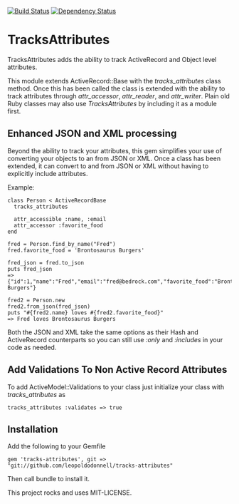 
[![Build Status](https://travis-ci.org/leopoldodonnell/tracks-attributes.png?branch=master)](https://travis-ci.org/leopoldodonnell/tracks-attributes)
[![Dependency Status](https://gemnasium.com/leopoldodonnell/tracks-attributes.png)](https://gemnasium.com/leopoldodonnell/tracks-attributes)

# TracksAttributes

TracksAttributes adds the ability to track ActiveRecord and Object level attributes.

This module extends ActiveRecord::Base with the *tracks_attributes* class method. Once this has been called
the class is extended with the ability to track attributes through *attr_accessor*, *attr_reader*, and *attr_writer*.
Plain old Ruby classes may also use *TracksAttributes* by including it as a module first.

## Enhanced JSON and XML processing

Beyond the ability to track your attributes, this gem simplifies your use of converting your objects to an from JSON or XML.
Once a class has been extended, it can convert to and from JSON or XML without having to explicitly include attributes.

Example:

    class Person < ActiveRecordBase
      tracks_attributes
      
      attr_accessible :name, :email
      attr_accessor :favorite_food
    end
    
    fred = Person.find_by_name("Fred")
    fred.favorite_food = 'Brontosaurus Burgers'
    
    fred_json = fred.to_json
    puts fred_json
    => {"id":1,"name":"Fred","email":"fred@bedrock.com","favorite_food":"Brontosaurus Burgers"}
    
    fred2 = Person.new
    fred2.from_json(fred_json)
    puts "#{fred2.name} loves #{fred2.favorite_food}"
    => Fred loves Brontosaurus Burgers

Both the JSON and XML take the same options as their Hash and ActiveRecord counterparts so you can still
use *:only* and *:includes* in your code as needed.

## Add Validations To Non Active Record Attributes

To add ActiveModel::Validations to your class just initialize your class with *tracks_attributes* as

    tracks_attributes :validates => true
    
## Installation

Add the following to your Gemfile

    gem 'tracks-attributes', git => "git://github.com/leopoldodonnell/tracks-attributes"

Then call bundle to install it.


This project rocks and uses MIT-LICENSE.